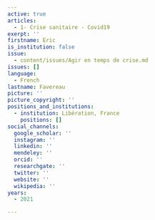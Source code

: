 ```yaml
---
active: true
articles:
  - 1- Crise sanitaire - Covid19
exerpt: ''
firstname: Eric
is_institution: false
issue:
  - content/issues/Agir en temps de crise.md
issues: []
language:
  - French
lastname: Favereau
picture: ''
picture_copyright: ''
positions_and_institutions:
  - institution: Libération, France
    positions: []
social_channels:
  google_scholar: ''
  instagram: ''
  linkedin: ''
  mendeley: ''
  orcid: ''
  researchgate: ''
  twitter: ''
  website: ''
  wikipedia: ''
years:
  - 2021

---
```

